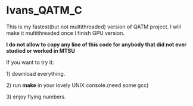 # Ivans_QATM_C
This is my fastest(but not multithreaded) version of QATM project. I will make it multithreaded once I finish GPU version.

<b>I do not allow to copy any line of this code for anybody that did not ever studied or worked in MTSU</b>

If you want to try it:
<p>  1) download everything.
<p>  2) run <b>make</b> in your lovely UNIX console.(need some gcc)
<p>  3) enjoy flying numbers.
